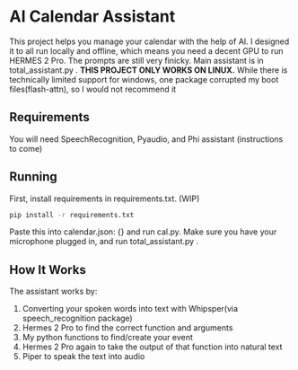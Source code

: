 # AI Calendar Assistant
This project helps you manage your calendar with the help of AI. I designed it to all run locally and offline, which means you need a decent GPU to run HERMES 2 Pro. The prompts are still very finicky. Main assistant is in total_assistant.py . **THIS PROJECT ONLY WORKS ON LINUX.** While there is technically limited support for windows, one package corrupted my boot files(flash-attn), so I would not recommend it 
## Requirements
You will need SpeechRecognition, Pyaudio, and Phi assistant (instructions to come)
## Running
First, install requirements in requirements.txt. (WIP)
~~~bash
pip install -r requirements.txt
~~~

Paste this into calendar.json: {} and run cal.py. Make sure you have your microphone plugged in, and run total_assistant.py .
## How It Works
The assistant works by:
1. Converting your spoken words into text with Whipsper(via speech_recognition package)
2. Hermes 2 Pro to find the correct function and arguments
3. My python functions to find/create your event
4. Hermes 2 Pro again to take the output of that function into natural text
5. Piper to speak the text into audio